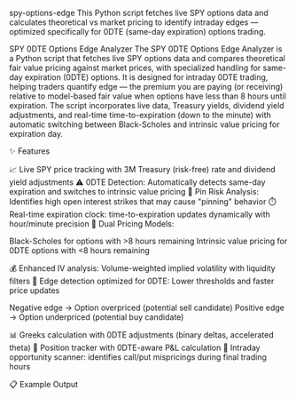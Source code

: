 spy-options-edge
This Python script fetches live SPY options data and calculates theoretical vs market pricing to identify intraday edges — optimized specifically for 0DTE (same-day expiration) options trading.

SPY 0DTE Options Edge Analyzer
The SPY 0DTE Options Edge Analyzer is a Python script that fetches live SPY options data and compares theoretical fair value pricing against market prices, with specialized handling for same-day expiration (0DTE) options.
It is designed for intraday 0DTE trading, helping traders quantify edge — the premium you are paying (or receiving) relative to model-based fair value when options have less than 8 hours until expiration.
The script incorporates live data, Treasury yields, dividend yield adjustments, and real-time time-to-expiration (down to the minute) with automatic switching between Black-Scholes and intrinsic value pricing for expiration day.

✨ Features

📈 Live SPY price tracking with 3M Treasury (risk-free) rate and dividend yield adjustments
⚠️ 0DTE Detection: Automatically detects same-day expiration and switches to intrinsic value pricing
📍 Pin Risk Analysis: Identifies high open interest strikes that may cause "pinning" behavior
⏱️ Real-time expiration clock: time-to-expiration updates dynamically with hour/minute precision
🧮 Dual Pricing Models:

Black-Scholes for options with >8 hours remaining
Intrinsic value pricing for 0DTE options with <8 hours remaining


💰 Enhanced IV analysis: Volume-weighted implied volatility with liquidity filters
🔎 Edge detection optimized for 0DTE: Lower thresholds and faster price updates

Negative edge → Option overpriced (potential sell candidate)
Positive edge → Option underpriced (potential buy candidate)


📊 Greeks calculation with 0DTE adjustments (binary deltas, accelerated theta)
📌 Position tracker with 0DTE-aware P&L calculation
🚀 Intraday opportunity scanner: identifies call/put mispricings during final trading hours


📋 Example Output
